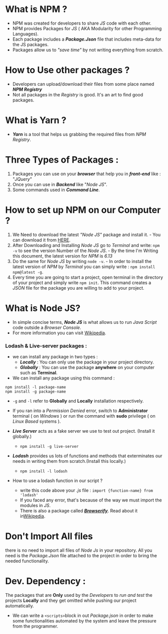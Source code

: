 # What is NPM ?
  - NPM was created for developers to share _JS_ code with each other.
  - NPM provides Packages for _JS_ ( AKA Modularity for other Programming Languages).
  - Each package includes a ***Package.Json*** file that includes meta-data for the JS packages.
  - Packages allow us to _"save time"_ by not writing everything from scratch.
# How to Use other packages ?
  - Developers can upload/download their files from some place named ***NPM Registry***
  - Not all packages in the _Registry_ is good. It's an art to find good packages.

# What is Yarn ?
  - ***Yarn*** is a tool that helps us grabbing the required files from _NPM Registry_.

# Three Types of Packages :
  1. Packages you can use on your ***browser*** that help you in ***front-end*** like : "_JQuery_"
  2. Once you can use in ***Backend*** like "_Node JS_".
  3. Some commands used in ***Command Line***.

# How to set up NPM on our Computer ?
  1. We Need to download the latest _"Node JS"_ package and install it.
    - You can download it from [HERE](https://nodejs.org/en/download/).
  2. After Downloading and Installing _Node JS_ go to _Terminal_ and write: `npm -v` to see the version Number of the _Node JS_.
    - By the time I'm Writing this document, the latest version for _NPM_ is _6.13_
  3. Do the same for _Node JS_ by writing `node -v`.
    - In order to install the latest version of _NPM_ by _Terminal_ you can simply write : `npm install npm@latest -g`.
  4. Every time you are going to start a project, open terminal in the directory of your project and simply write `npm init`. This command creates a _JSON_ file for the package you are willing to add to your project.

# What is Node JS?
  - In simple concise terms, ***Node JS*** is what allows us to run _Java Script_ code outside a _Browser Console_.
  - For more information you can visit [Wikipedia](https://en.wikipedia.org/wiki/Node.js).

### Lodash & Live-server packages :
  - we can install any package in two types :
    - ***Locally*** : You can only use the package in your project directory.
    - ***Globally*** : You can use the package **anywhere** on your computer such as **Terminal**.
  - We can install any package using this command :
  ```
  npm install -l package-name
  npm install -g package-name
  ```
  - `-g` and `-l` refer  to **Globally** and  **Locally** installation respectively.
  - If you ran into a _Permission Denied_ error, switch to **Administrator** terminal ( on _Windows_ ) or run the command with **sudo** privilege ( on _Linux Based_ systems ).

  - ***Live Server*** acts as a fake server we use to test out project. (Install it globally.)
    - `npm install -g live-server`
  - ***Lodash*** provides us lots of functions and methods that exterminates our needs in writing them from scratch.(Install this locally.)
    - `npm install -l lodash`
  - How to use a lodash function in our script ?
    - write this code above your _.js_ file : `import {function-name} from 'lodash'`
    - If you faced any error, that's because of the way we must import the modules in _JS_.
    - There is also a package called [***Browserify***](http://browserify.org/). Read about it in[Wikipedia](https://en.wikipedia.org/wiki/Browserify).

# Don't Import All files
there is no need to import all files of _Node Js_ in your repository. All you need is the _Package.Json_ file attached to the project in order to bring the needed functionality.

# Dev. Dependency :
The packages that are **Only** used by the _Developers_ to _run and test_ the projects **Locally** and they get omitted while pushing our project automatically.

- We can write a `<scripts>`block in out _Package.json_ in order to make some functionalities automated by the system and leave the pressure from the programmer.
